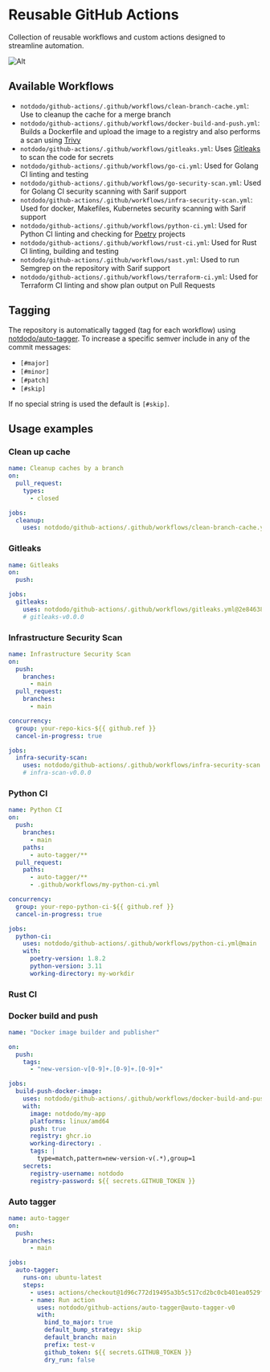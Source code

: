 # Reusable GitHub Actions

Collection of reusable workflows and custom actions designed to streamline automation.

![Alt](https://repobeats.axiom.co/api/embed/39be58fe920770fc61a415d2a67806ee014f7d82.svg "Repobeats analytics image")

## Available Workflows

- `notdodo/github-actions/.github/workflows/clean-branch-cache.yml`: Use to cleanup the cache for a merge branch
- `notdodo/github-actions/.github/workflows/docker-build-and-push.yml`: Builds a Dockerfile and upload the image to a registry and also performs a scan using [Trivy](https://trivy.dev/latest/)
- `notdodo/github-actions/.github/workflows/gitleaks.yml`: Uses [Gitleaks](https://gitleaks.io/index.html) to scan the code for secrets
- `notdodo/github-actions/.github/workflows/go-ci.yml`: Used for Golang CI linting and testing
- `notdodo/github-actions/.github/workflows/go-security-scan.yml`: Used for Golang CI security scanning with Sarif support
- `notdodo/github-actions/.github/workflows/infra-security-scan.yml`: Used for docker, Makefiles, Kubernetes security scanning with Sarif support
- `notdodo/github-actions/.github/workflows/python-ci.yml`: Used for Python CI linting and checking for [Poetry](https://python-poetry.org/) projects
- `notdodo/github-actions/.github/workflows/rust-ci.yml`: Used for Rust CI linting, building and testing
- `notdodo/github-actions/.github/workflows/sast.yml`: Used to run Semgrep on the repository with Sarif support
- `notdodo/github-actions/.github/workflows/terraform-ci.yml`: Used for Terraform CI linting and show plan output on Pull Requests

## Tagging

The repository is automatically tagged (tag for each workflow) using [notdodo/auto-tagger](https://github.com/notdodo/github-actions/tree/main/auto-tagger).
To increase a specific semver include in any of the commit messages:

- `[#major]`
- `[#minor]`
- `[#patch]`
- `[#skip]`

If no special string is used the default is `[#skip]`.

## Usage examples

### Clean up cache

```yaml
name: Cleanup caches by a branch
on:
  pull_request:
    types:
      - closed

jobs:
  cleanup:
    uses: notdodo/github-actions/.github/workflows/clean-branch-cache.yml@cleanup-v0
```

### Gitleaks

```yaml
name: Gitleaks
on:
  push:

jobs:
  gitleaks:
    uses: notdodo/github-actions/.github/workflows/gitleaks.yml@2e84638563b65587b42ba8ab87ccdf1922c412dd
    # gitleaks-v0.0.0
```

### Infrastructure Security Scan

```yaml
name: Infrastructure Security Scan
on:
  push:
    branches:
      - main
  pull_request:
    branches:
      - main

concurrency:
  group: your-repo-kics-${{ github.ref }}
  cancel-in-progress: true

jobs:
  infra-security-scan:
    uses: notdodo/github-actions/.github/workflows/infra-security-scan.yml@2e84638563b65587b42ba8ab87ccdf1922c412dd
    # infra-scan-v0.0.0
```

### Python CI

```yaml
name: Python CI
on:
  push:
    branches:
      - main
    paths:
      - auto-tagger/**
  pull_request:
    paths:
      - auto-tagger/**
      - .github/workflows/my-python-ci.yml

concurrency:
  group: your-repo-python-ci-${{ github.ref }}
  cancel-in-progress: true

jobs:
  python-ci:
    uses: notdodo/github-actions/.github/workflows/python-ci.yml@main
    with:
      poetry-version: 1.8.2
      python-version: 3.11
      working-directory: my-workdir
```

### Rust CI

### Docker build and push

```yaml
name: "Docker image builder and publisher"

on:
  push:
    tags:
      - "new-version-v[0-9]+.[0-9]+.[0-9]+"

jobs:
  build-push-docker-image:
    uses: notdodo/github-actions/.github/workflows/docker-build-and-push.yml@docker-build-and-push-v1
    with:
      image: notdodo/my-app
      platforms: linux/amd64
      push: true
      registry: ghcr.io
      working-directory: .
      tags: |
        type=match,pattern=new-version-v(.*),group=1
    secrets:
      registry-username: notdodo
      registry-password: ${{ secrets.GITHUB_TOKEN }}
```

### Auto tagger

```yaml
name: auto-tagger
on:
  push:
    branches:
      - main

jobs:
  auto-tagger:
    runs-on: ubuntu-latest
    steps:
      - uses: actions/checkout@1d96c772d19495a3b5c517cd2bc0cb401ea0529f
      - name: Run action
        uses: notdodo/github-actions/auto-tagger@auto-tagger-v0
        with:
          bind_to_major: true
          default_bump_strategy: skip
          default_branch: main
          prefix: test-v
          github_token: ${{ secrets.GITHUB_TOKEN }}
          dry_run: false
```
